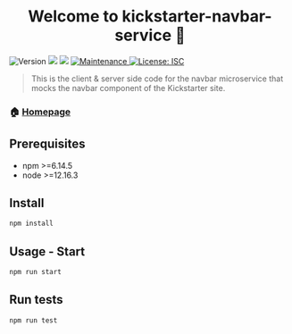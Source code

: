 <h1 align="center">Welcome to kickstarter-navbar-service 👋</h1>
<p>
  <img alt="Version" src="https://img.shields.io/badge/version-1.0.0-blue.svg?cacheSeconds=2592000" />
  <img src="https://img.shields.io/badge/npm-%3E%3D6.14.5-blue.svg" />
  <img src="https://img.shields.io/badge/node-%3E%3D12.16.3-blue.svg" />
  <a href="https://github.com/team-iroh/navbar/graphs/commit-activity" target="_blank">
    <img alt="Maintenance" src="https://img.shields.io/badge/Maintained%3F-yes-green.svg" />
  </a>
  <a href="https://github.com/team-iroh/pledge-rewards/blob/master/LICENSE" target="_blank">
    <img alt="License: ISC" src="https://img.shields.io/github/license/zjayers/kickstarter-navbar-service" />
  </a>
</p>

> This is the client & server side code for the navbar microservice that mocks the navbar component of the Kickstarter site.

### 🏠 [Homepage](https://github.com/team-iroh/navbar#readme)

## Prerequisites

- npm >=6.14.5
- node >=12.16.3

## Install

```sh
npm install
```

## Usage - Start

```sh
npm run start
```


## Run tests

```sh
npm run test
```
